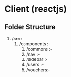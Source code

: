 # Client (reactjs)

## Folder Structure
1. /src :- 
    1. /components  :- 
        1. /commons :- 
        2. /nav     :-
        3. /sidebar :- 
        4. /users   :-
        5. /vouchers:-


